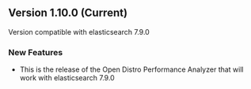 ## Version 1.10.0 (Current)

Version compatible with elasticsearch 7.9.0

### New Features

* This is the release of the Open Distro Performance Analyzer that will work with elasticsearch 7.9.0

